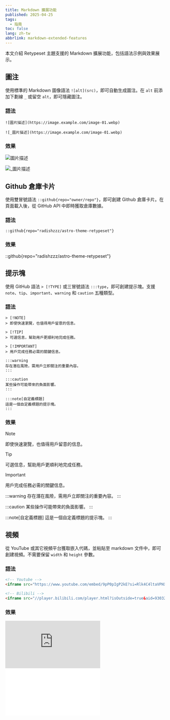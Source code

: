 ```yaml
---
title: Markdown 擴展功能
published: 2025-04-25
tags:
  - 指南
toc: false
lang: zh-tw
abbrlink: markdown-extended-features
---
```


本文介紹 Retypeset 主題支援的 Markdown 擴展功能，包括語法示例與效果展示。

## 圖注

使用標準的 Markdown 圖像語法 `![alt](src)`，即可自動生成圖注。在 `alt` 前添加下劃線 `_` 或留空 `alt`，即可隱藏圖注。

### 語法

```
![圖片描述](https://image.example.com/image-01.webp)

![_圖片描述](https://image.example.com/image-01.webp)
```

### 效果

![圖片描述](https://image.radishzz.cc/image/gallery/06.webp)

![_圖片描述](https://image.radishzz.cc/image/gallery/06.webp)

## Github 倉庫卡片

使用雙冒號語法 `::github{repo="owner/repo"}`，即可創建 Github 倉庫卡片。在頁面載入後，從 GitHub API 中即時獲取倉庫數據。

### 語法

```
::github{repo="radishzzz/astro-theme-retypeset"}
```

### 效果

::github{repo="radishzzz/astro-theme-retypeset"}

## 提示塊

使用 GitHub 語法 `> [!TYPE]` 或三冒號語法 `:::type`，即可創建提示塊。支援 `note`、`tip`、`important`、`warning` 和 `caution` 五種類型。

### 語法

```
> [!NOTE]
> 即使快速瀏覽，也值得用戶留意的信息。

> [!TIP]
> 可選信息，幫助用戶更順利地完成任務。

> [!IMPORTANT]
> 用戶完成任務必需的關鍵信息。

:::warning
存在潛在風險，需用戶立即關注的重要內容。
:::

:::caution
某些操作可能帶來的負面影響。
:::

:::note[自定義標題]
這是一個自定義標題的提示塊。
:::
```

### 效果

> [!NOTE]
> 即使快速瀏覽，也值得用戶留意的信息。

> [!TIP]
> 可選信息，幫助用戶更順利地完成任務。

> [!IMPORTANT]
> 用戶完成任務必需的關鍵信息。

:::warning
存在潛在風險，需用戶立即關注的重要內容。
:::

:::caution
某些操作可能帶來的負面影響。
:::

:::note[自定義標題]
這是一個自定義標題的提示塊。
:::

## 視頻

從 YouTube 或其它視頻平台獲取嵌入代碼，並粘貼至 markdown 文件中，即可創建視頻。不需要保留 `width` 和 `height` 參數。

### 語法

```html
<!-- Youtube -->
<iframe src="https://www.youtube.com/embed/9pP0pIgP2kE?si=Rlk4C4ltaVPHXZ80" title="YouTube video player" frameborder="0" allow="accelerometer; autoplay; clipboard-write; encrypted-media; gyroscope; picture-in-picture; web-share" allowfullscreen></iframe>

<!-- Bilibili -->
<iframe src="//player.bilibili.com/player.html?isOutside=true&aid=930327443&bvid=BV1sK4y1Z7KG&cid=329802177&p=1" scrolling="no" border="0" frameborder="no" framespacing="0" allowfullscreen="true"></iframe>
```

### 效果

<iframe src="https://www.youtube.com/embed/9pP0pIgP2kE?si=Rlk4C4ltaVPHXZ80" title="YouTube video player" frameborder="0" allow="accelerometer; autoplay; clipboard-write; encrypted-media; gyroscope; picture-in-picture; web-share" allowfullscreen></iframe>

<iframe src="//player.bilibili.com/player.html?isOutside=true&aid=930327443&bvid=BV1sK4y1Z7KG&cid=329802177&p=1" scrolling="no" border="0" frameborder="no" framespacing="0" allowfullscreen="true"></iframe>
